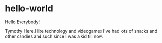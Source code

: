 hello-world
===========

Hello Everybody!

Tymothy Here,I like technology and videogames
I've had lots of snacks and other candies and such since I was a kid till now.
